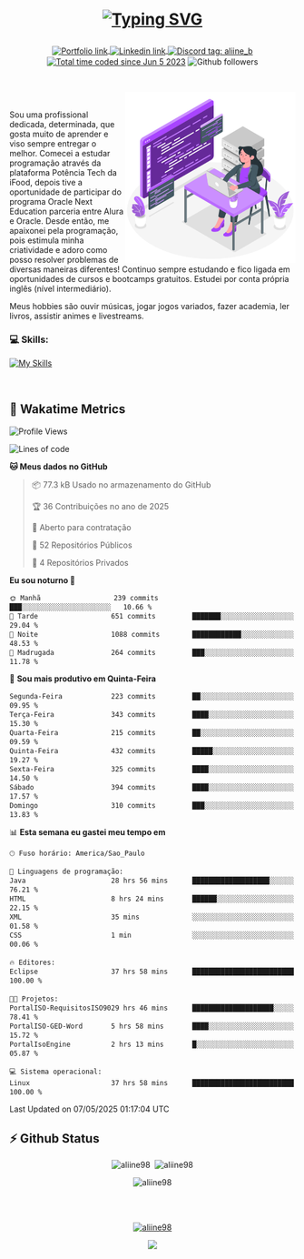 # <p align = "center"><a href="https://git.io/typing-svg"><img src="https://readme-typing-svg.demolab.com?font=Space+Mono&size=28&pause=1000&duration=4000&color=8E58F7&vCenter=true&width=500&lines=%E2%9C%A8+Ol%C3%A1%2C+sou+Aline+Bevilacqua;%E2%9C%A8+Desenvolvedora+Web!" alt="Typing SVG" /></a></p>

<p align = "center">
    <a href="https://aliine98.github.io" target="_blank">
        <img alt="Portfolio link" align="center" src = "https://img.shields.io/badge/portfolio-8A2BE2?style=for-the-badge">
    </a>
    <a href="https://www.linkedin.com/in/aline-bevilacqua/" target="_blank">
        <img alt="Linkedin link" align="center" src = "https://img.shields.io/badge/LinkedIn-0077B5?style=for-the-badge&logo=linkedin&logoColor=white">
    </a>
    <a href="https://discord.com/" target="_blank">
        <img alt="Discord tag: aliine_b" align="center" src="https://img.shields.io/badge/-aliine__b-5865f2?style=flat-square&logo=Discord&logoColor=FFF" height="28">
    </a>
    <a href="https://wakatime.com/@aliine"><img src="https://wakatime.com/badge/user/d705bdc6-1244-4026-9380-8de8c1599f8d.svg?style=for-the-badge" alt="Total time coded since Jun 5 2023" align="center"/></a>
    <img alt="Github followers" align="center" src="https://img.shields.io/github/followers/Aliine98?style=for-the-badge&color=bf0f47&logo=github&logoColor=white">
</p><br>

<a href="https://storyset.com/"><img src="./assets/coding-amico.svg" width="300" align="right"></a>

<div align="left">
<br>

Sou uma profissional dedicada, determinada, que gosta muito de aprender e viso sempre entregar o melhor. Comecei a estudar programação através da plataforma Potência Tech da iFood, depois tive a oportunidade de participar do programa Oracle Next Education parceria entre Alura e Oracle. Desde então, me apaixonei pela programação, pois estimula minha criatividade e adoro como posso resolver problemas de diversas maneiras diferentes! Continuo sempre estudando e fico ligada em oportunidades de cursos e bootcamps gratuitos.
Estudei por conta própria inglês (nível intermediário).

Meus hobbies são ouvir músicas, jogar jogos variados, fazer academia, ler livros, assistir animes e livestreams.

### 💻 Skills:
[![My Skills](https://skillicons.dev/icons?i=html,css,js,java,tailwind,mysql,hibernate,ts,nuxt,firebase,express,mongo,kotlin,androidstudio&perline=5)](https://skillicons.dev)
</div>
<br>

## 🚀 Wakatime Metrics

<!--START_SECTION:waka-->
![Profile Views](http://img.shields.io/badge/Visualizac%C3%B5es%20do%20perfil-0-blue)

![Lines of code](https://img.shields.io/badge/Desde%20o%20Hello%20World%20eu%20escrevi-427.3%20thousand%20linhas%20de%20c%C3%B3digo-blue)

**🐱 Meus dados no GitHub** 

> 📦 77.3 kB Usado no armazenamento do GitHub 
 > 
> 🏆 36 Contribuições no ano de 2025
 > 
> 💼 Aberto para contratação
 > 
> 📜 52 Repositórios Públicos 
 > 
> 🔑 4 Repositórios Privados 
 > 
**Eu sou noturno 🦉** 

```text
🌞 Manhã                  239 commits         ███░░░░░░░░░░░░░░░░░░░░░░   10.66 % 
🌆 Tarde                  651 commits         ███████░░░░░░░░░░░░░░░░░░   29.04 % 
🌃 Noite                  1088 commits        ████████████░░░░░░░░░░░░░   48.53 % 
🌙 Madrugada              264 commits         ███░░░░░░░░░░░░░░░░░░░░░░   11.78 % 
```
📅 **Sou mais produtivo em Quinta-Feira** 

```text
Segunda-Feira            223 commits         ██░░░░░░░░░░░░░░░░░░░░░░░   09.95 % 
Terça-Feira              343 commits         ████░░░░░░░░░░░░░░░░░░░░░   15.30 % 
Quarta-Feira             215 commits         ██░░░░░░░░░░░░░░░░░░░░░░░   09.59 % 
Quinta-Feira             432 commits         █████░░░░░░░░░░░░░░░░░░░░   19.27 % 
Sexta-Feira              325 commits         ████░░░░░░░░░░░░░░░░░░░░░   14.50 % 
Sábado                   394 commits         ████░░░░░░░░░░░░░░░░░░░░░   17.57 % 
Domingo                  310 commits         ███░░░░░░░░░░░░░░░░░░░░░░   13.83 % 
```


📊 **Esta semana eu gastei meu tempo em** 

```text
🕑︎ Fuso horário: America/Sao_Paulo

💬 Linguagens de programação: 
Java                     28 hrs 56 mins      ███████████████████░░░░░░   76.21 % 
HTML                     8 hrs 24 mins       ██████░░░░░░░░░░░░░░░░░░░   22.15 % 
XML                      35 mins             ░░░░░░░░░░░░░░░░░░░░░░░░░   01.58 % 
CSS                      1 min               ░░░░░░░░░░░░░░░░░░░░░░░░░   00.06 % 

🔥 Editores: 
Eclipse                  37 hrs 58 mins      █████████████████████████   100.00 % 

🐱‍💻 Projetos: 
PortalISO-RequisitosISO9029 hrs 46 mins      ████████████████████░░░░░   78.41 % 
PortalISO-GED-Word       5 hrs 58 mins       ████░░░░░░░░░░░░░░░░░░░░░   15.72 % 
PortalIsoEngine          2 hrs 13 mins       █░░░░░░░░░░░░░░░░░░░░░░░░   05.87 % 

💻 Sistema operacional: 
Linux                    37 hrs 58 mins      █████████████████████████   100.00 % 
```


 Last Updated on 07/05/2025 01:17:04 UTC
<!--END_SECTION:waka-->
 
## ⚡ Github Status

<p align="center"><img src="https://my-github-readme-stats-aliine98.vercel.app/api?username=aliine98&show_icons=true&locale=en&theme=radical" alt="aliine98" />&nbsp;&nbsp;<img src="https://my-github-readme-stats-aliine98.vercel.app/api/top-langs?username=aliine98&show_icons=true&locale=en&layout=compact&theme=radical&exclude_repo=my-github-readme-stats,my-github-readme-streak-stats,github-readme-streak-stats,ajax-com-js-puro&hide=c%2B%2B,cmake&langs_count=8" alt="aliine98" /></p>

<p align="center"><img src="https://my-github-readme-streak-stats.vercel.app?user=aliine98&theme=radical" alt="aliine98" /></p>

<br><br>
<p align="center"> <a href="https://github.com/ryo-ma/github-profile-trophy" target="_blank"><img src="https://github-profile-trophy.vercel.app/?username=aliine98&theme=radical&column=4" alt="aliine98" /></a> </p>

<p align="center"><img src="https://media4.giphy.com/media/C1bBFL2dMQxA4/giphy.gif?cid=ecf05e47z7xqxd7gboyuplq95r7v869x9bi8msk1upllpme2&ep=v1_gifs_search&rid=giphy.gif&ct=g" width="700"></p>
